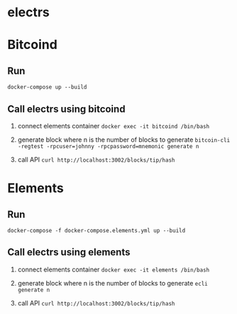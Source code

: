 # electrs

# Bitcoind

## Run

`docker-compose up --build`

## Call electrs using bitcoind

1. connect elements container
`docker exec -it bitcoind /bin/bash`

2. generate block where n is the number of blocks to generate
`bitcoin-cli -regtest -rpcuser=johnny -rpcpassword=mnemonic generate n`

3. call API
`curl http://localhost:3002/blocks/tip/hash`

# Elements

## Run

`docker-compose -f docker-compose.elements.yml up --build`

## Call electrs using elements

1. connect elements container
`docker exec -it elements /bin/bash`

2. generate block where n is the number of blocks to generate
`ecli generate n`

3. call API
`curl http://localhost:3002/blocks/tip/hash`
